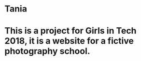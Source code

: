 # Tania
# This is a project for Girls in Tech 2018, it is a website for a fictive photography school.
